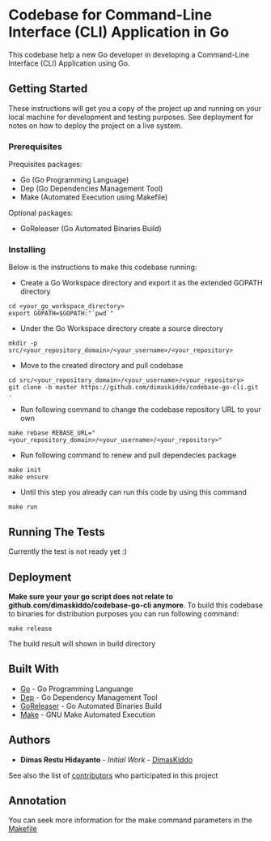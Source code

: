 # Codebase for Command-Line Interface (CLI) Application in Go

This codebase help a new Go developer in developing a Command-Line Interface (CLI) Application using Go.

## Getting Started

These instructions will get you a copy of the project up and running on your local machine for development and testing purposes.
See deployment for notes on how to deploy the project on a live system.

### Prerequisites

Prequisites packages:
* Go (Go Programming Language)
* Dep (Go Dependencies Management Tool)
* Make (Automated Execution using Makefile)

Optional packages:
* GoReleaser (Go Automated Binaries Build)

### Installing

Below is the instructions to make this codebase running:
* Create a Go Workspace directory and export it as the extended GOPATH directory
```
cd <your_go_workspace_directory>
export GOPATH=$GOPATH:"`pwd`"
```
* Under the Go Workspace directory create a source directory
```
mkdir -p src/<your_repository_domain>/<your_username>/<your_repository>
```
* Move to the created directory and pull codebase
```
cd src/<your_repository_domain>/<your_username>/<your_repository>
git clone -b master https://github.com/dimaskiddo/codebase-go-cli.git .
```
* Run following command to change the codebase repository URL to your own
```
make rebase REBASE_URL="<your_repository_domain>/<your_username>/<your_repository>"
```
* Run following command to renew and pull dependecies package
```
make init
make ensure
```
* Until this step you already can run this code by using this command
```
make run
```

## Running The Tests

Currently the test is not ready yet :)

## Deployment

**Make sure your your go script does not relate to github.com/dimaskiddo/codebase-go-cli anymore**.
To build this codebase to binaries for distribution purposes you can run following command:
```
make release
```
The build result will shown in build directory

## Built With

* [Go](https://golang.org/) - Go Programming Languange
* [Dep](https://github.com/golang/dep) - Go Dependency Management Tool
* [GoReleaser](https://github.com/goreleaser/goreleaser) - Go Automated Binaries Build
* [Make](https://www.gnu.org/software/make/) - GNU Make Automated Execution

## Authors

* **Dimas Restu Hidayanto** - *Initial Work* - [DimasKiddo](https://github.com/dimaskiddo)

See also the list of [contributors](https://github.com/dimaskiddo/codebase-go-cli/contributors) who participated in this project

## Annotation

You can seek more information for the make command parameters in the [Makefile](https://raw.githubusercontent.com/dimaskiddo/codebase-go-cli/master/Makefile)
